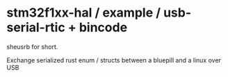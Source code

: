 # stm32f1xx-hal / example / usb-serial-rtic + bincode

sheusrb for short.

Exchange serialized rust enum / structs between a bluepill and a linux over USB

